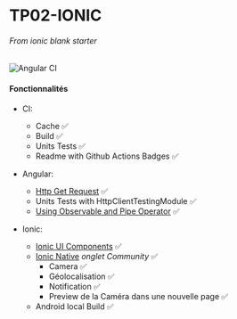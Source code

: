 # TP02-IONIC

###### From _ionic blank starter_
![Angular CI](https://github.com/dylandre/TP02-Ionic/workflows/Angular%20CI/badge.svg)

#### Fonctionnalités

- CI:
    - Cache :white_check_mark:
    - Build :white_check_mark:
    - Units Tests :white_check_mark:
    - Readme with Github Actions Badges :white_check_mark:

- Angular:
    - [Http Get Request](https://angular.io/guide/http) :white_check_mark:
    - Units Tests with HttpClientTestingModule :white_check_mark:
    - [Using Observable and Pipe Operator](https://www.learnrxjs.io/) :white_check_mark:
    
- Ionic:
    - [Ionic UI Components](https://ionicframework.com/docs/components) :white_check_mark:
    - [Ionic Native](https://ionicframework.com/docs/native) *onglet Community* :white_check_mark:
        - Camera :white_check_mark:
        - Géolocalisation :white_check_mark:
        - Notification :white_check_mark:
        - Preview de la Caméra dans une nouvelle page :white_check_mark:
    - Android local Build :white_check_mark:
